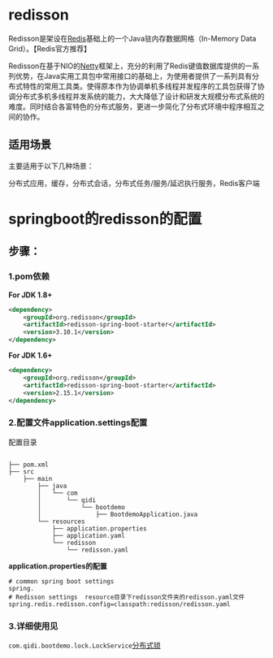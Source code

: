 # redisson

Redisson是架设在[Redis](https://baike.baidu.com/item/Redis)基础上的一个Java驻内存数据网格（In-Memory Data Grid）。【Redis官方推荐】

Redisson在基于NIO的[Netty](https://baike.baidu.com/item/Netty)框架上，充分的利用了Redis键值数据库提供的一系列优势，在Java实用工具包中常用接口的基础上，为使用者提供了一系列具有分布式特性的常用工具类。使得原本作为协调单机多线程并发程序的工具包获得了协调分布式多机多线程并发系统的能力，大大降低了设计和研发大规模分布式系统的难度。同时结合各富特色的分布式服务，更进一步简化了分布式环境中程序相互之间的协作。

## 适用场景

主要适用于以下几种场景：

分布式应用，缓存，分布式会话，分布式任务/服务/延迟执行服务，Redis客户端



# springboot的redisson的配置

## 步骤：

### 1.pom依赖

**For JDK 1.8+**

```xml
<dependency>
    <groupId>org.redisson</groupId>
    <artifactId>redisson-spring-boot-starter</artifactId>
    <version>3.10.1</version>
</dependency>
```

**For JDK 1.6+**

```xml
<dependency>
    <groupId>org.redisson</groupId>
    <artifactId>redisson-spring-boot-starter</artifactId>
    <version>2.15.1</version>
</dependency>
```

### 2.配置文件**application.settings**配置

配置目录

```shell

├── pom.xml
├── src
    ├── main
        ├── java
        │   └── com
        │       └── qidi
        │           └── bootdemo
        │               ├── BootdemoApplication.java
        └── resources
            ├── application.properties
            ├── application.yaml
            └── redisson
                └── redisson.yaml
```

**application.properties的配置**

```properties
# common spring boot settings
spring.
# Redisson settings  resource目录下redisson文件夹的redisson.yaml文件
spring.redis.redisson.config=classpath:redisson/redisson.yaml
```

### 3.详细使用见

`com.qidi.bootdemo.lock.LockService`[分布式锁](https://github.com/weiandedidi/javaStu/raw/master/bootdemo/src/main/java/com/qidi/bootdemo/lock/LockService.java)

